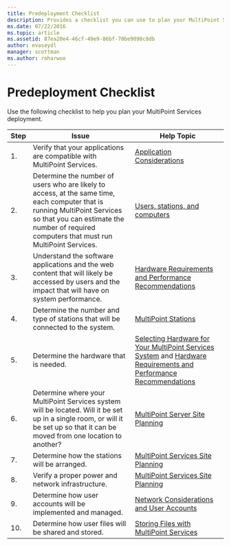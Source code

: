 ```yaml
---
title: Predeployment Checklist
description: Provides a checklist you can use to plan your MultiPoint Services deployment
ms.date: 07/22/2016
ms.topic: article
ms.assetid: 87ea20e4-46cf-49e9-86bf-70be9098c8db
author: evaseydl
manager: scottman
ms.author: roharwoo
---
```

# Predeployment Checklist
Use the following checklist to help you plan your MultiPoint Services deployment.

|Step|Issue|Help Topic|
|--------|---------|--------------|
|1.|Verify that your applications are compatible with MultiPoint Services.|[Application Considerations](Application-Considerations.md)|
|2.|Determine the number of users who are likely to access, at the same time, each computer that is running MultiPoint Services so that you can estimate the number of required computers that must run MultiPoint Services.|[Users, stations, and computers](MultiPoint-services-Site-Planning.md#users-stations-and-computers)|
|3.|Understand the software applications and the web content that will likely be accessed by users and the impact that will have on system performance.|[Hardware Requirements and Performance Recommendations](hardware-and-performance-recommendations.md)|
|4.|Determine the number and type of stations that will be connected to the system.|[MultiPoint Stations](MultiPoint-services-Stations.md)|
|5.|Determine the hardware that is needed.|[Selecting Hardware for Your MultiPoint Services System](./select-hardware-mps.md) and [Hardware Requirements and Performance Recommendations](hardware-and-performance-recommendations.md)|
|6.|Determine where your MultiPoint Services system will be located. Will it be set up in a single room, or will it be set up so that it can be moved from one location to another?|[MultiPoint Server Site Planning](MultiPoint-services-Site-Planning.md)|
|7.|Determine how the stations will be arranged.|[MultiPoint Services Site Planning](MultiPoint-services-Site-Planning.md)|
|8.|Verify a proper power and network infrastructure.|[MultiPoint Services Site Planning](MultiPoint-services-Site-Planning.md)|
|9.|Determine how user accounts will be implemented and managed.|[Network Considerations and User Accounts](Network-Considerations-and-User-Accounts.md)|
|10.|Determine how user files will be shared and stored.|[Storing Files with MultiPoint Services](Storing-Files-with-MultiPoint-services.md)|
